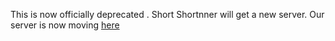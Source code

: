 This is now officially deprecated . Short Shortnner will get a new server. Our server is now moving <a href="https://github.com/dingus45191/short-shortnner-server">here</a>
